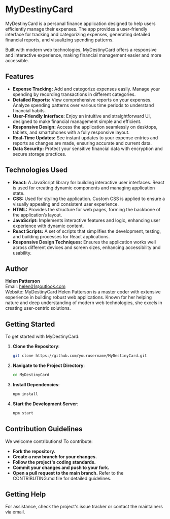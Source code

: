 # MyDestinyCard

MyDestinyCard is a personal finance application designed to help users efficiently manage their expenses. 
The app provides a user-friendly interface for tracking and categorizing expenses, generating detailed financial reports, and visualizing spending patterns. 

Built with modern web technologies, MyDestinyCard offers a responsive and interactive experience, making financial management easier and more accessible.

## Features
- **Expense Tracking:** Add and categorize expenses easily. Manage your spending by recording transactions in different categories.
- **Detailed Reports:** View comprehensive reports on your expenses. Analyze spending patterns over various time periods to understand financial habits.
- **User-Friendly Interface:** Enjoy an intuitive and straightforward UI, designed to make financial management simple and efficient.
- **Responsive Design:** Access the application seamlessly on desktops, tablets, and smartphones with a fully responsive layout.
- **Real-Time Updates:** See instant updates to your expense entries and reports as changes are made, ensuring accurate and current data.
- **Data Security:** Protect your sensitive financial data with encryption and secure storage practices.

## Technologies Used
- **React:** A JavaScript library for building interactive user interfaces. React is used for creating dynamic components and managing application state.
- **CSS:** Used for styling the application. Custom CSS is applied to ensure a visually appealing and consistent user experience.
- **HTML:** Provides the structure for web pages, forming the backbone of the application’s layout.
- **JavaScript:** Implements interactive features and logic, enhancing user experience with dynamic content.
- **React Scripts:** A set of scripts that simplifies the development, testing, and building processes for React applications.
- **Responsive Design Techniques:** Ensures the application works well across different devices and screen sizes, enhancing accessibility and usability.


## Author
**Helen Patterson**  
Email: helen01@outlook.com  
Website: MyDestinyCard
Helen Patterson is a master coder with extensive experience in building robust web applications. Known for her helping nature and deep understanding of modern web technologies, she excels in creating user-centric solutions.

## Getting Started
To get started with MyDestinyCard:

1. **Clone the Repository**:
   ```bash
   git clone https://github.com/yourusername/MyDestinyCard.git

2. **Navigate to the Project Directory**:
   ```bash
   cd MyDestinyCard
3. **Install Dependencies**:
   ```bash
   npm install
4. **Start the Development Server**:
   ```bash   
   npm start

## Contribution Guidelines
We welcome contributions! To contribute:

- **Fork the repository.**
- **Create a new branch for your changes.**
- **Follow the project's coding standards.**
- **Commit your changes and push to your fork.**
- **Open a pull request to the main branch.**
Refer to the CONTRIBUTING.md file for detailed guidelines.

## Getting Help
For assistance, check the project's issue tracker or contact the maintainers via email.


